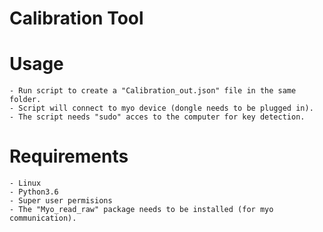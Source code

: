 # Calibration Tool

# Usage
    - Run script to create a "Calibration_out.json" file in the same folder.
    - Script will connect to myo device (dongle needs to be plugged in).
    - The script needs "sudo" acces to the computer for key detection.
    
# Requirements
    - Linux
    - Python3.6
    - Super user permisions
    - The "Myo_read_raw" package needs to be installed (for myo communication).
